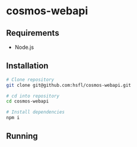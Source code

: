 # cosmos-webapi

## Requirements

- Node.js

## Installation

```bash
# Clone repository
git clone git@github.com:hsfl/cosmos-webapi.git

# cd into repository
cd cosmos-webapi

# Install dependencies
npm i
```

## Running


